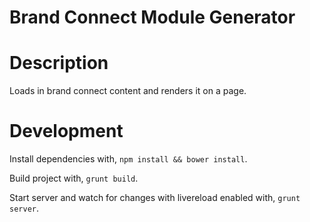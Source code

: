 # Brand Connect Module Generator

# Description

Loads in brand connect content and renders it on a page.

# Development

  Install dependencies with, `npm install && bower install`.

  Build project with, `grunt build`.

  Start server and watch for changes with livereload enabled with, `grunt server`.
